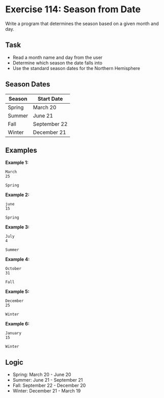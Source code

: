 # Exercise 114: Season from Date

Write a program that determines the season based on a given month and day.

## Task
- Read a month name and day from the user
- Determine which season the date falls into
- Use the standard season dates for the Northern Hemisphere

## Season Dates
| Season | Start Date |
|--------|------------|
| Spring | March 20 |
| Summer | June 21 |
| Fall | September 22 |
| Winter | December 21 |

## Examples
**Example 1:**
```
March
25
```
```
Spring
```

**Example 2:**
```
june
15
```
```
Spring
```

**Example 3:**
```
July
4
```
```
Summer
```

**Example 4:**
```
October
31
```
```
Fall
```

**Example 5:**
```
December
25
```
```
Winter
```

**Example 6:**
```
January
15
```
```
Winter
```

## Logic
- Spring: March 20 - June 20
- Summer: June 21 - September 21
- Fall: September 22 - December 20
- Winter: December 21 - March 19

